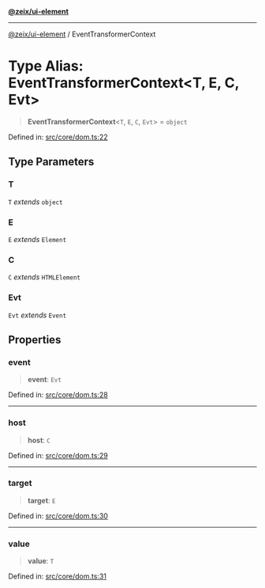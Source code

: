 [**@zeix/ui-element**](../README.md)

***

[@zeix/ui-element](../globals.md) / EventTransformerContext

# Type Alias: EventTransformerContext\<T, E, C, Evt\>

> **EventTransformerContext**\<`T`, `E`, `C`, `Evt`\> = `object`

Defined in: [src/core/dom.ts:22](https://github.com/zeixcom/ui-element/blob/09c98ef25d6964a68bdac33e61f389dd027c5b92/src/core/dom.ts#L22)

## Type Parameters

### T

`T` *extends* `object`

### E

`E` *extends* `Element`

### C

`C` *extends* `HTMLElement`

### Evt

`Evt` *extends* `Event`

## Properties

### event

> **event**: `Evt`

Defined in: [src/core/dom.ts:28](https://github.com/zeixcom/ui-element/blob/09c98ef25d6964a68bdac33e61f389dd027c5b92/src/core/dom.ts#L28)

***

### host

> **host**: `C`

Defined in: [src/core/dom.ts:29](https://github.com/zeixcom/ui-element/blob/09c98ef25d6964a68bdac33e61f389dd027c5b92/src/core/dom.ts#L29)

***

### target

> **target**: `E`

Defined in: [src/core/dom.ts:30](https://github.com/zeixcom/ui-element/blob/09c98ef25d6964a68bdac33e61f389dd027c5b92/src/core/dom.ts#L30)

***

### value

> **value**: `T`

Defined in: [src/core/dom.ts:31](https://github.com/zeixcom/ui-element/blob/09c98ef25d6964a68bdac33e61f389dd027c5b92/src/core/dom.ts#L31)

